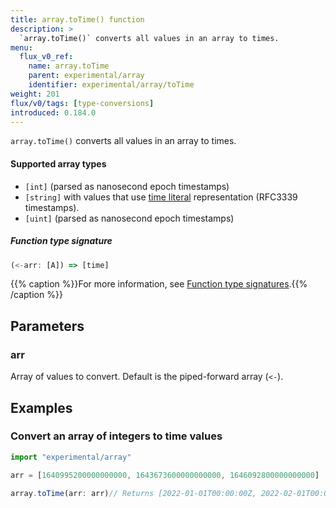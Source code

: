 ```yaml
---
title: array.toTime() function
description: >
  `array.toTime()` converts all values in an array to times.
menu:
  flux_v0_ref:
    name: array.toTime
    parent: experimental/array
    identifier: experimental/array/toTime
weight: 201
flux/v0/tags: [type-conversions]
introduced: 0.184.0
---
```


<!------------------------------------------------------------------------------

IMPORTANT: This page was generated from comments in the Flux source code. Any
edits made directly to this page will be overwritten the next time the
documentation is generated. 

To make updates to this documentation, update the function comments above the
function definition in the Flux source code:

https://github.com/influxdata/flux/blob/master/stdlib/experimental/array/array.flux#L344-L344

Contributing to Flux: https://github.com/influxdata/flux#contributing
Fluxdoc syntax: https://github.com/influxdata/flux/blob/master/docs/fluxdoc.md

------------------------------------------------------------------------------->

`array.toTime()` converts all values in an array to times.

#### Supported array types

- `[int]` (parsed as nanosecond epoch timestamps)
- `[string]` with values that use [time literal](/flux/v0/data-types/basic/time/#time-syntax)
   representation (RFC3339 timestamps).
- `[uint]` (parsed as nanosecond epoch timestamps)

##### Function type signature

```js
(<-arr: [A]) => [time]
```

{{% caption %}}For more information, see [Function type signatures](/flux/v0/function-type-signatures/).{{% /caption %}}

## Parameters

### arr

Array of values to convert. Default is the piped-forward array (`<-`).




## Examples

### Convert an array of integers to time values

```js
import "experimental/array"

arr = [1640995200000000000, 1643673600000000000, 1646092800000000000]

array.toTime(arr: arr)// Returns [2022-01-01T00:00:00Z, 2022-02-01T00:00:00Z, 2022-03-01T00:00:00Z]


```

